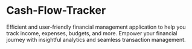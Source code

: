 # Cash-Flow-Tracker
Efficient and user-friendly financial management application to help you track income, expenses, budgets, and more. Empower your financial journey with insightful analytics and seamless transaction management.
